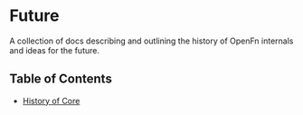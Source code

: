 Future
======

A collection of docs describing and outlining the history of OpenFn internals
and ideas for the future.

## Table of Contents

- [History of Core](history.md)

